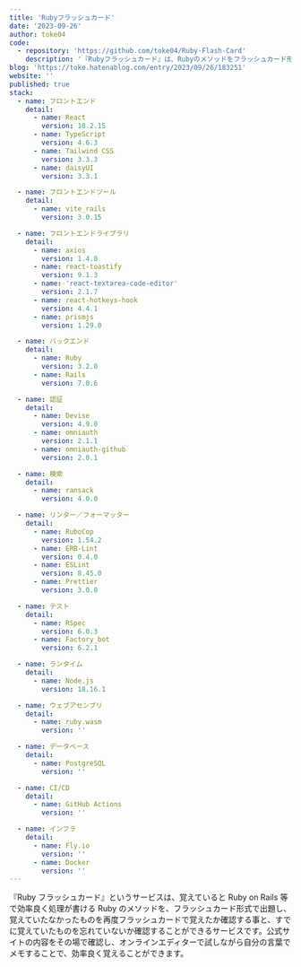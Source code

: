 ```yaml
---
title: 'Rubyフラッシュカード'
date: '2023-09-26'
author: toke04
code:
  - repository: 'https://github.com/toke04/Ruby-Flash-Card'
    description: '『Rubyフラッシュカード』は、Rubyのメソッドをフラッシュカード形式で出題し、覚えたかどうかを確認するサービスです。'
blog: 'https://toke.hatenablog.com/entry/2023/09/26/183251'
website: ''
published: true
stack:
  - name: フロントエンド
    detail:
      - name: React
        version: 18.2.15
      - name: TypeScript
        version: 4.6.3
      - name: Tailwind CSS
        version: 3.3.3
      - name: daisyUI
        version: 3.3.1

  - name: フロントエンドツール
    detail:
      - name: vite_rails
        version: 3.0.15

  - name: フロントエンドライブラリ
    detail:
      - name: axios
        version: 1.4.0
      - name: react-toastify
        version: 9.1.3
      - name: 'react-textarea-code-editor'
        version: 2.1.7
      - name: react-hotkeys-hook
        version: 4.4.1
      - name: prismjs
        version: 1.29.0

  - name: バックエンド
    detail:
      - name: Ruby
        version: 3.2.0
      - name: Rails
        version: 7.0.6

  - name: 認証
    detail:
      - name: Devise
        version: 4.9.0
      - name: omniauth
        version: 2.1.1
      - name: omniauth-github
        version: 2.0.1

  - name: 検索
    detail:
      - name: ransack
        version: 4.0.0

  - name: リンター／フォーマッター
    detail:
      - name: RuboCop
        version: 1.54.2
      - name: ERB-Lint
        version: 0.4.0
      - name: ESLint
        version: 8.45.0
      - name: Prettier
        version: 3.0.0

  - name: テスト
    detail:
      - name: RSpec
        version: 6.0.3
      - name: Factory_bot
        version: 6.2.1

  - name: ランタイム
    detail:
      - name: Node.js
        version: 18.16.1

  - name: ウェブアセンブリ
    detail:
      - name: ruby.wasm
        version: ''

  - name: データベース
    detail:
      - name: PostgreSQL
        version: ''

  - name: CI/CD
    detail:
      - name: GitHub Actions
        version: ''

  - name: インフラ
    detail:
      - name: Fly.io
        version: ''
      - name: Docker
        version: ''
---
```


『Ruby フラッシュカード』というサービスは、覚えていると Ruby on Rails 等で効率良く処理が書ける Ruby のメソッドを、フラッシュカード形式で出題し、覚えていたなかったものを再度フラッシュカードで覚えたか確認する事と、すでに覚えていたものを忘れていないか確認することができるサービスです。公式サイトの内容をその場で確認し、オンラインエディターで試しながら自分の言葉でメモすることで、効率良く覚えることができます。

